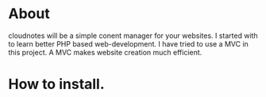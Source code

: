 # About
cloudnotes will be a simple conent manager for your websites. I started with to learn better PHP based web-development.
I have tried to use a MVC in this project. A MVC makes website creation much efficient.

# How to install.


